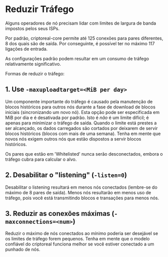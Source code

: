 Reduzir Tráfego
===============

Alguns operadores de nó precisam lidar com limites de largura de banda impostos pelos seus ISPs.

Por padrão, criptoreal-core permite até 125 conexões para pares diferentes, 8 dos quais são de saída. Por conseguinte, é possível ter no máximo 117 ligações de entrada.

As configurações padrão podem resultar em um consumo de tráfego relativamente significativo.

Formas de reduzir o tráfego:

## 1. Use `-maxuploadtarget=<MiB per day>`

Um componente importante do tráfego é causado pela manutenção de blocos históricos para outros nós durante a fase de download de blocos iniciais (sincronizando um novo nó). Esta opção pode ser especificada em MiB por dia e é desativada por padrão. Isto é *não* é um limite difícil; é apenas para minimizar o tráfego de saída. Quando o limite está prestes a ser alcançado, os dados carregados são cortados por deixarem de servir blocos históricos (blocos com mais de uma semana). Tenha em mente que novos nós exigem outros nós que estão dispostos a servir blocos históricos.

Os pares que estão em 'Whitelisted' nunca serão desconectados, embora o tráfego cubra para calcular o alvo.

## 2. Desabilitar o "listening" (`-listen=0`)

Desabilitar o listening resultará em menos nós conectados (lembre-se do máximo de 8 pares de saída). Menos nós resultarão em menos uso de tráfego, pois você está transmitindo blocos e transações para menos nós.

## 3. Reduzir as conexões máximas (`-maxconnections=<num>`)

Reduzir o máximo de nós conectados ao mínimo poderia ser desejável se os limites de tráfego forem pequenos. Tenha em mente que o modelo confiável do criptoreal funciona melhor se você estiver conectado a um punhado de nós.
